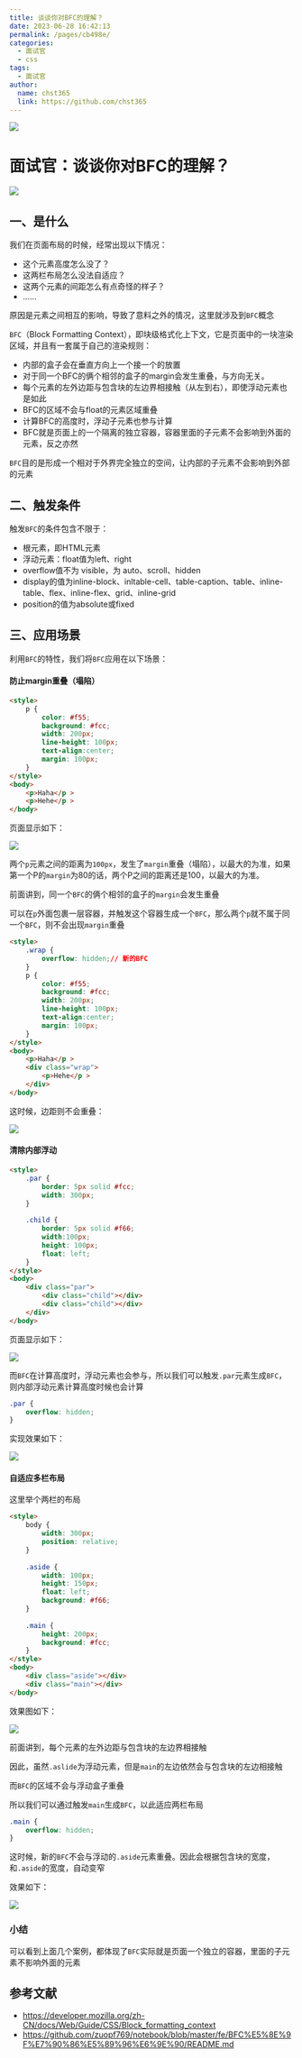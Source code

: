 ```yaml
---
title: 谈谈你对BFC的理解？
date: 2023-06-28 16:42:13
permalink: /pages/cb498e/
categories: 
  - 面试官
  - css
tags: 
  - 面试官
author: 
  name: chst365
  link: https://github.com/chst365
---
```

![](https://cdn.jsdelivr.net/gh/chst365/bolgImgs/imgs/topImgs/241.jpg)
# 面试官：谈谈你对BFC的理解？

![](https://static.vue-js.com/c3d68290-9511-11eb-85f6-6fac77c0c9b3.png)

## 一、是什么

我们在页面布局的时候，经常出现以下情况：

- 这个元素高度怎么没了？
- 这两栏布局怎么没法自适应？
- 这两个元素的间距怎么有点奇怪的样子？
- ......

原因是元素之间相互的影响，导致了意料之外的情况，这里就涉及到`BFC`概念

`BFC`（Block Formatting Context），即块级格式化上下文，它是页面中的一块渲染区域，并且有一套属于自己的渲染规则：

- 内部的盒子会在垂直方向上一个接一个的放置
- 对于同一个BFC的俩个相邻的盒子的margin会发生重叠，与方向无关。
- 每个元素的左外边距与包含块的左边界相接触（从左到右），即使浮动元素也是如此
- BFC的区域不会与float的元素区域重叠
- 计算BFC的高度时，浮动子元素也参与计算
- BFC就是页面上的一个隔离的独立容器，容器里面的子元素不会影响到外面的元素，反之亦然

`BFC`目的是形成一个相对于外界完全独立的空间，让内部的子元素不会影响到外部的元素


## 二、触发条件

触发`BFC`的条件包含不限于：

- 根元素，即HTML元素
- 浮动元素：float值为left、right
- overflow值不为 visible，为 auto、scroll、hidden
- display的值为inline-block、inltable-cell、table-caption、table、inline-table、flex、inline-flex、grid、inline-grid
- position的值为absolute或fixed



## 三、应用场景

利用`BFC`的特性，我们将`BFC`应用在以下场景：

#### 防止margin重叠（塌陷）

```html
<style>
    p {
        color: #f55;
        background: #fcc;
        width: 200px;
        line-height: 100px;
        text-align:center;
        margin: 100px;
    }
</style>
<body>
    <p>Haha</p >
    <p>Hehe</p >
</body>
```

页面显示如下：

 ![](https://static.vue-js.com/d0ce3650-9511-11eb-85f6-6fac77c0c9b3.png)

两个`p`元素之间的距离为`100px`，发生了`margin`重叠（塌陷），以最大的为准，如果第一个P的`margin`为80的话，两个P之间的距离还是100，以最大的为准。

前面讲到，同一个`BFC`的俩个相邻的盒子的`margin`会发生重叠

可以在`p`外面包裹一层容器，并触发这个容器生成一个`BFC`，那么两个`p`就不属于同一个`BFC`，则不会出现`margin`重叠

```html
<style>
    .wrap {
        overflow: hidden;// 新的BFC
    }
    p {
        color: #f55;
        background: #fcc;
        width: 200px;
        line-height: 100px;
        text-align:center;
        margin: 100px;
    }
</style>
<body>
    <p>Haha</p >
    <div class="wrap">
        <p>Hehe</p >
    </div>
</body>
```

这时候，边距则不会重叠：

 ![](https://static.vue-js.com/dec44740-9511-11eb-85f6-6fac77c0c9b3.png)

#### 清除内部浮动

```html
<style>
    .par {
        border: 5px solid #fcc;
        width: 300px;
    }
 
    .child {
        border: 5px solid #f66;
        width:100px;
        height: 100px;
        float: left;
    }
</style>
<body>
    <div class="par">
        <div class="child"></div>
        <div class="child"></div>
    </div>
</body>
```

页面显示如下：

 ![](https://static.vue-js.com/ec5d4410-9511-11eb-85f6-6fac77c0c9b3.png)

而`BFC`在计算高度时，浮动元素也会参与，所以我们可以触发`.par`元素生成`BFC`，则内部浮动元素计算高度时候也会计算

```css
.par {
    overflow: hidden;
}
```

实现效果如下：

 ![](https://static.vue-js.com/f6487b20-9511-11eb-ab90-d9ae814b240d.png)

#### 自适应多栏布局

这里举个两栏的布局

```html
<style>
    body {
        width: 300px;
        position: relative;
    }
 
    .aside {
        width: 100px;
        height: 150px;
        float: left;
        background: #f66;
    }
 
    .main {
        height: 200px;
        background: #fcc;
    }
</style>
<body>
    <div class="aside"></div>
    <div class="main"></div>
</body>
```

效果图如下：

 ![](https://static.vue-js.com/ffb95210-9511-11eb-ab90-d9ae814b240d.png)

前面讲到，每个元素的左外边距与包含块的左边界相接触

因此，虽然`.aslide`为浮动元素，但是`main`的左边依然会与包含块的左边相接触

而`BFC`的区域不会与浮动盒子重叠

所以我们可以通过触发`main`生成`BFC`，以此适应两栏布局

```css
.main {
    overflow: hidden;
}
```

这时候，新的`BFC`不会与浮动的`.aside`元素重叠。因此会根据包含块的宽度，和`.aside`的宽度，自动变窄

效果如下：

 ![](https://static.vue-js.com/0a5f2690-9512-11eb-ab90-d9ae814b240d.png)



### 小结

可以看到上面几个案例，都体现了`BFC`实际就是页面一个独立的容器，里面的子元素不影响外面的元素

## 参考文献

- https://developer.mozilla.org/zh-CN/docs/Web/Guide/CSS/Block_formatting_context
- https://github.com/zuopf769/notebook/blob/master/fe/BFC%E5%8E%9F%E7%90%86%E5%89%96%E6%9E%90/README.md
